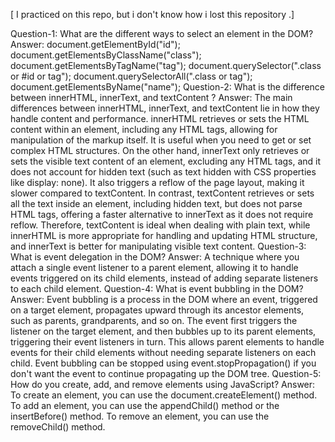 [ I practiced on this repo, but i don't know how i lost this repository .]






Question-1: What are the different ways to select an element in the DOM?
Answer:
document.getElementById("id");
document.getElementsByClassName("class");
document.getElementsByTagName("tag");
document.querySelector(".class or #id or tag");
document.querySelectorAll(".class or tag");
document.getElementsByName("name");
Question-2: What is the difference between innerHTML, innerText, and textContent ?
Answer:
The main differences between innerHTML, innerText, and textContent lie in how they handle content and performance. innerHTML retrieves or sets the HTML content within an element, including any HTML tags, allowing for manipulation of the markup itself. It is useful when you need to get or set complex HTML structures. On the other hand, innerText only retrieves or sets the visible text content of an element, excluding any HTML tags, and it does not account for hidden text (such as text hidden with CSS properties like display: none). It also triggers a reflow of the page layout, making it slower compared to textContent. In contrast, textContent retrieves or sets all the text inside an element, including hidden text, but does not parse HTML tags, offering a faster alternative to innerText as it does not require reflow. Therefore, textContent is ideal when dealing with plain text, while innerHTML is more appropriate for handling and updating HTML structure, and innerText is better for manipulating visible text content.
Question-3: What is event delegation in the DOM?
Answer:
A technique where you attach a single event listener to a parent element, allowing it to handle events triggered on its child elements, instead of adding separate listeners to each child element.
Question-4: What is event bubbling in the DOM?
Answer:
Event bubbling is a process in the DOM where an event, triggered on a target element, propagates upward through its ancestor elements, such as parents, grandparents, and so on. The event first triggers the listener on the target element, and then bubbles up to its parent elements, triggering their event listeners in turn. This allows parent elements to handle events for their child elements without needing separate listeners on each child. Event bubbling can be stopped using event.stopPropagation() if you don't want the event to continue propagating up the DOM tree.
Question-5: How do you create, add, and remove elements using JavaScript?
Answer:
To create an element, you can use the document.createElement() method. To add an element, you can use the appendChild() method or the insertBefore() method. To remove an element, you can use the removeChild() method.
